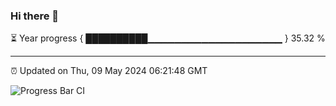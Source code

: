 ### Hi there 👋

⏳ Year progress { ██████████▁▁▁▁▁▁▁▁▁▁▁▁▁▁▁▁▁▁▁▁ } 35.32 %

---

⏰ Updated on Thu, 09 May 2024 06:21:48 GMT

![Progress Bar CI](https://github.com/liununu/liununu/workflows/Progress%20Bar%20CI/badge.svg)
